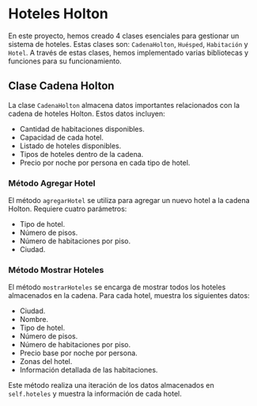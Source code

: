 # Hoteles Holton

En este proyecto, hemos creado 4 clases esenciales para gestionar un sistema de hoteles. Estas clases son: `CadenaHolton`, `Huésped`, `Habitación` y `Hotel`. A través de estas clases, hemos implementado varias bibliotecas y funciones para su funcionamiento.

## Clase Cadena Holton

La clase `CadenaHolton` almacena datos importantes relacionados con la cadena de hoteles Holton. Estos datos incluyen:

- Cantidad de habitaciones disponibles.
- Capacidad de cada hotel.
- Listado de hoteles disponibles.
- Tipos de hoteles dentro de la cadena.
- Precio por noche por persona en cada tipo de hotel.

### Método Agregar Hotel

El método `agregarHotel` se utiliza para agregar un nuevo hotel a la cadena Holton. Requiere cuatro parámetros:

- Tipo de hotel.
- Número de pisos.
- Número de habitaciones por piso.
- Ciudad.

### Método Mostrar Hoteles

El método `mostrarHoteles` se encarga de mostrar todos los hoteles almacenados en la cadena. Para cada hotel, muestra los siguientes datos:

- Ciudad.
- Nombre.
- Tipo de hotel.
- Número de pisos.
- Número de habitaciones por piso.
- Precio base por noche por persona.
- Zonas del hotel.
- Información detallada de las habitaciones.

Este método realiza una iteración de los datos almacenados en `self.hoteles` y muestra la información de cada hotel.
